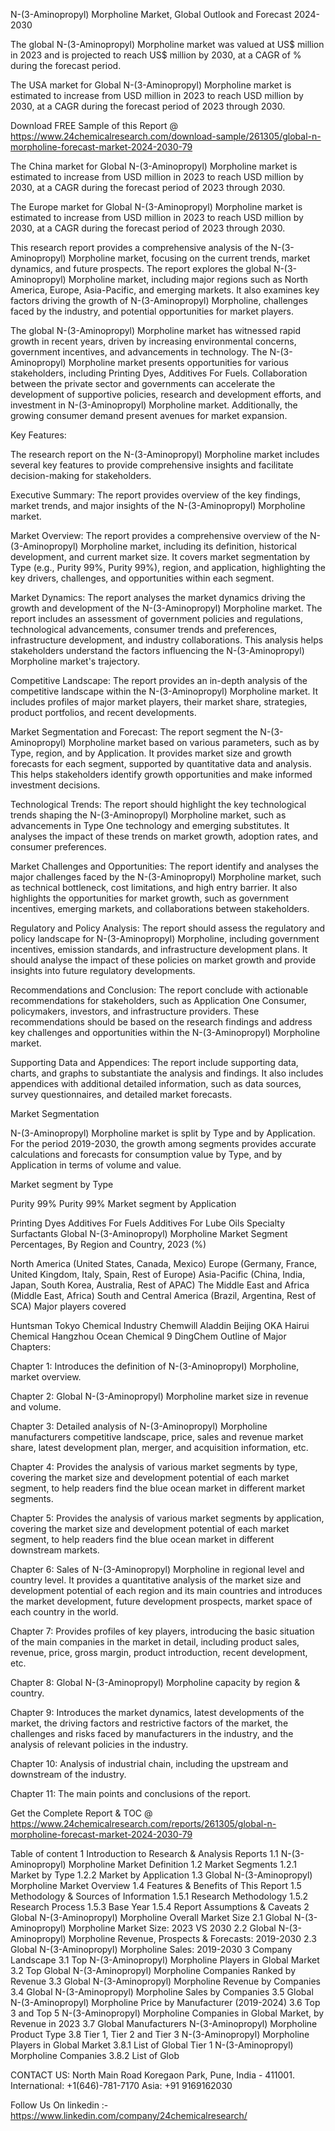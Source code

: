 N-(3-Aminopropyl) Morpholine Market, Global Outlook and Forecast 2024-2030

The global N-(3-Aminopropyl) Morpholine market was valued at US$ million in 2023 and is projected to reach US$ million by 2030, at a CAGR of % during the forecast period.

The USA market for Global N-(3-Aminopropyl) Morpholine market is estimated to increase from USD million in 2023 to reach USD million by 2030, at a CAGR during the forecast period of 2023 through 2030.

Download FREE Sample of this Report @ https://www.24chemicalresearch.com/download-sample/261305/global-n-morpholine-forecast-market-2024-2030-79

The China market for Global N-(3-Aminopropyl) Morpholine market is estimated to increase from USD million in 2023 to reach USD million by 2030, at a CAGR during the forecast period of 2023 through 2030.

The Europe market for Global N-(3-Aminopropyl) Morpholine market is estimated to increase from USD million in 2023 to reach USD million by 2030, at a CAGR during the forecast period of 2023 through 2030.

This research report provides a comprehensive analysis of the N-(3-Aminopropyl) Morpholine market, focusing on the current trends, market dynamics, and future prospects. The report explores the global N-(3-Aminopropyl) Morpholine market, including major regions such as North America, Europe, Asia-Pacific, and emerging markets. It also examines key factors driving the growth of N-(3-Aminopropyl) Morpholine, challenges faced by the industry, and potential opportunities for market players.

The global N-(3-Aminopropyl) Morpholine market has witnessed rapid growth in recent years, driven by increasing environmental concerns, government incentives, and advancements in technology. The N-(3-Aminopropyl) Morpholine market presents opportunities for various stakeholders, including Printing Dyes, Additives For Fuels. Collaboration between the private sector and governments can accelerate the development of supportive policies, research and development efforts, and investment in N-(3-Aminopropyl) Morpholine market. Additionally, the growing consumer demand present avenues for market expansion.

Key Features:

The research report on the N-(3-Aminopropyl) Morpholine market includes several key features to provide comprehensive insights and facilitate decision-making for stakeholders.

Executive Summary: The report provides overview of the key findings, market trends, and major insights of the N-(3-Aminopropyl) Morpholine market.

Market Overview: The report provides a comprehensive overview of the N-(3-Aminopropyl) Morpholine market, including its definition, historical development, and current market size. It covers market segmentation by Type (e.g., Purity 99%, Purity 99%), region, and application, highlighting the key drivers, challenges, and opportunities within each segment.

Market Dynamics: The report analyses the market dynamics driving the growth and development of the N-(3-Aminopropyl) Morpholine market. The report includes an assessment of government policies and regulations, technological advancements, consumer trends and preferences, infrastructure development, and industry collaborations. This analysis helps stakeholders understand the factors influencing the N-(3-Aminopropyl) Morpholine market's trajectory.

Competitive Landscape: The report provides an in-depth analysis of the competitive landscape within the N-(3-Aminopropyl) Morpholine market. It includes profiles of major market players, their market share, strategies, product portfolios, and recent developments.

Market Segmentation and Forecast: The report segment the N-(3-Aminopropyl) Morpholine market based on various parameters, such as by Type, region, and by Application. It provides market size and growth forecasts for each segment, supported by quantitative data and analysis. This helps stakeholders identify growth opportunities and make informed investment decisions.

Technological Trends: The report should highlight the key technological trends shaping the N-(3-Aminopropyl) Morpholine market, such as advancements in Type One technology and emerging substitutes. It analyses the impact of these trends on market growth, adoption rates, and consumer preferences.

Market Challenges and Opportunities: The report identify and analyses the major challenges faced by the N-(3-Aminopropyl) Morpholine market, such as technical bottleneck, cost limitations, and high entry barrier. It also highlights the opportunities for market growth, such as government incentives, emerging markets, and collaborations between stakeholders.

Regulatory and Policy Analysis: The report should assess the regulatory and policy landscape for N-(3-Aminopropyl) Morpholine, including government incentives, emission standards, and infrastructure development plans. It should analyse the impact of these policies on market growth and provide insights into future regulatory developments.

Recommendations and Conclusion: The report conclude with actionable recommendations for stakeholders, such as Application One Consumer, policymakers, investors, and infrastructure providers. These recommendations should be based on the research findings and address key challenges and opportunities within the N-(3-Aminopropyl) Morpholine market.

Supporting Data and Appendices: The report include supporting data, charts, and graphs to substantiate the analysis and findings. It also includes appendices with additional detailed information, such as data sources, survey questionnaires, and detailed market forecasts.

Market Segmentation

N-(3-Aminopropyl) Morpholine market is split by Type and by Application. For the period 2019-2030, the growth among segments provides accurate calculations and forecasts for consumption value by Type, and by Application in terms of volume and value.

Market segment by Type

Purity 99%
Purity 99%
Market segment by Application

Printing Dyes
Additives For Fuels
Additives For Lube Oils
Specialty Surfactants
Global N-(3-Aminopropyl) Morpholine Market Segment Percentages, By Region and Country, 2023 (%)

North America (United States, Canada, Mexico)
Europe (Germany, France, United Kingdom, Italy, Spain, Rest of Europe)
Asia-Pacific (China, India, Japan, South Korea, Australia, Rest of APAC)
The Middle East and Africa (Middle East, Africa)
South and Central America (Brazil, Argentina, Rest of SCA)
Major players covered

Huntsman
Tokyo Chemical Industry
Chemwill
Aladdin
Beijing OKA
Hairui Chemical
Hangzhou Ocean Chemical
9 DingChem
Outline of Major Chapters:

Chapter 1: Introduces the definition of N-(3-Aminopropyl) Morpholine, market overview.

Chapter 2: Global N-(3-Aminopropyl) Morpholine market size in revenue and volume.

Chapter 3: Detailed analysis of N-(3-Aminopropyl) Morpholine manufacturers competitive landscape, price, sales and revenue market share, latest development plan, merger, and acquisition information, etc.

Chapter 4: Provides the analysis of various market segments by type, covering the market size and development potential of each market segment, to help readers find the blue ocean market in different market segments.

Chapter 5: Provides the analysis of various market segments by application, covering the market size and development potential of each market segment, to help readers find the blue ocean market in different downstream markets.

Chapter 6: Sales of N-(3-Aminopropyl) Morpholine in regional level and country level. It provides a quantitative analysis of the market size and development potential of each region and its main countries and introduces the market development, future development prospects, market space of each country in the world.

Chapter 7: Provides profiles of key players, introducing the basic situation of the main companies in the market in detail, including product sales, revenue, price, gross margin, product introduction, recent development, etc.

Chapter 8: Global N-(3-Aminopropyl) Morpholine capacity by region & country.

Chapter 9: Introduces the market dynamics, latest developments of the market, the driving factors and restrictive factors of the market, the challenges and risks faced by manufacturers in the industry, and the analysis of relevant policies in the industry.

Chapter 10: Analysis of industrial chain, including the upstream and downstream of the industry.

Chapter 11: The main points and conclusions of the report.

Get the Complete Report & TOC @ https://www.24chemicalresearch.com/reports/261305/global-n-morpholine-forecast-market-2024-2030-79

Table of content
1 Introduction to Research & Analysis Reports
1.1 N-(3-Aminopropyl) Morpholine Market Definition
1.2 Market Segments
1.2.1 Market by Type
1.2.2 Market by Application
1.3 Global N-(3-Aminopropyl) Morpholine Market Overview
1.4 Features & Benefits of This Report
1.5 Methodology & Sources of Information
1.5.1 Research Methodology
1.5.2 Research Process
1.5.3 Base Year
1.5.4 Report Assumptions & Caveats
2 Global N-(3-Aminopropyl) Morpholine Overall Market Size
2.1 Global N-(3-Aminopropyl) Morpholine Market Size: 2023 VS 2030
2.2 Global N-(3-Aminopropyl) Morpholine Revenue, Prospects & Forecasts: 2019-2030
2.3 Global N-(3-Aminopropyl) Morpholine Sales: 2019-2030
3 Company Landscape
3.1 Top N-(3-Aminopropyl) Morpholine Players in Global Market
3.2 Top Global N-(3-Aminopropyl) Morpholine Companies Ranked by Revenue
3.3 Global N-(3-Aminopropyl) Morpholine Revenue by Companies
3.4 Global N-(3-Aminopropyl) Morpholine Sales by Companies
3.5 Global N-(3-Aminopropyl) Morpholine Price by Manufacturer (2019-2024)
3.6 Top 3 and Top 5 N-(3-Aminopropyl) Morpholine Companies in Global Market, by Revenue in 2023
3.7 Global Manufacturers N-(3-Aminopropyl) Morpholine Product Type
3.8 Tier 1, Tier 2 and Tier 3 N-(3-Aminopropyl) Morpholine Players in Global Market
3.8.1 List of Global Tier 1 N-(3-Aminopropyl) Morpholine Companies
3.8.2 List of Glob

CONTACT US:
North Main Road Koregaon Park, Pune, India - 411001.
International: +1(646)-781-7170
Asia: +91 9169162030

Follow Us On linkedin :- https://www.linkedin.com/company/24chemicalresearch/

